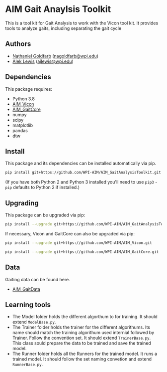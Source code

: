 
# AIM Gait Anaylsis Toolkit
This is a tool kit for Gait Analysis to work with the Vicon tool kit.
It provides tools to analyze gaits, including separating the gait cycle

## Authors
- [Nathaniel Goldfarb](https://github.com/nag92) (nagoldfarb@wpi.edu)
- [Alek Lewis](https://github.com/ajlewis02) (ajlewis@wpi.edu)





## Dependencies 
This package requires:

* Python 3.8
* [AIM_Vicon](https://github.com/WPI-AIM/AIM_Vicon)
* [AIM_GaitCore](https://github.com/WPI-AIM/AIM_GaitCore.git)
* numpy
* scipy
* matplotlib
* pandas
* dtw




## Install
This package and its dependencies can be installed automatically via pip.

````bash
pip install git+https://github.com/WPI-AIM/AIM_GaitAnalysisToolkit.git
````
(If you have both Python 2 and Python 3 installed you'll need to use `pip3` - `pip` defaults to Python 2 if installed.)

## Upgrading
This package can be upgraded via pip:

```bash
pip install --upgrade git+https://github.com/WPI-AIM/AIM_GaitAnalysisToolkit.git
```

If necessary, Vicon and GaitCore can also be upgraded via pip:
```bash
pip install --upgrade git+https://github.com/WPI-AIM/AIM_Vicon.git
```
```bash
pip install --upgrade git+https://github.com/WPI-AIM/AIM_GaitCore.git
```

## Data
Gaiting data can be found here. 
* [AIM_GaitData](https://github.com/WPI-AIM/AIM_GaitData.git)


## Learning tools
* The Model folder holds the different algorthum to for training. 
It should extend ```ModelBase.py```. 
* The Trainer folder holds the trainer for the different algorithums. 
Its name should match the training algorithum used internial followed by Trainer. 
Follow the convention set. It should extend ```TrainerBase.py```.  
This class sould prepare the data to be trained and save the trained model.
* The Runner folder holds all the Runners for the trained model. It runs a trained model. 
It should follow the set naming convetion and extend ```RunnerBase.py```.   

